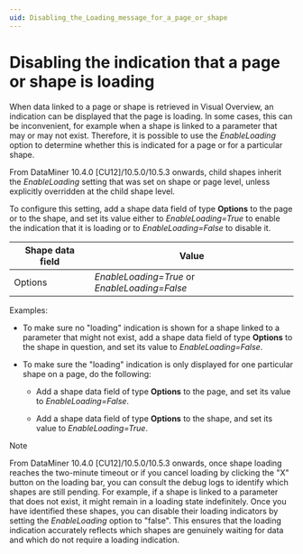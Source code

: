 ```yaml
---
uid: Disabling_the_Loading_message_for_a_page_or_shape
---
```


# Disabling the indication that a page or shape is loading

When data linked to a page or shape is retrieved in Visual Overview, an indication can be displayed that the page is loading. In some cases, this can be inconvenient, for example when a shape is linked to a parameter that may or may not exist. Therefore, it is possible to use the *EnableLoading* option to determine whether this is indicated for a page or for a particular shape.

From DataMiner 10.4.0 [CU12]/10.5.0/10.5.3 onwards<!--RN 41517-->, child shapes inherit the *EnableLoading* setting that was set on shape or page level, unless explicitly overridden at the child shape level.

To configure this setting, add a shape data field of type **Options** to the page or to the shape, and set its value either to *EnableLoading=True* to enable the indication that it is loading or to *EnableLoading=False* to disable it.

| Shape data field | Value                                                                                               |
|------------------|-----------------------------------------------------------------------------------------------------|
| Options          | *EnableLoading=True* or *EnableLoading=False* |

Examples:

- To make sure no "loading" indication is shown for a shape linked to a parameter that might not exist, add a shape data field of type **Options** to the shape in question, and set its value to *EnableLoading=False*.

- To make sure the "loading" indication is only displayed for one particular shape on a page, do the following:

  - Add a shape data field of type **Options** to the page, and set its value to *EnableLoading=False*.

  - Add a shape data field of type **Options** to the shape, and set its value to *EnableLoading=True*.

> [!NOTE]
> From DataMiner 10.4.0 [CU12]/10.5.0/10.5.3 onwards<!--RN 41517-->, once shape loading reaches the two-minute timeout or if you cancel loading by clicking the "X" button on the loading bar, you can consult the debug logs to identify which shapes are still pending. For example, if a shape is linked to a parameter that does not exist, it might remain in a loading state indefinitely. Once you have identified these shapes, you can disable their loading indicators by setting the *EnableLoading* option to "false". This ensures that the loading indication accurately reflects which shapes are genuinely waiting for data and which do not require a loading indication.
